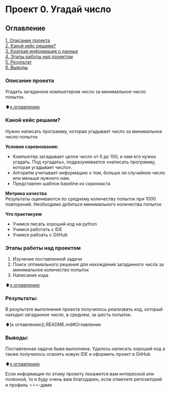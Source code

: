 # Проект 0. Угадай число

## Оглавление  
[1. Описание проекта](.README.md#Описание-проекта)  
[2. Какой кейс решаем?](.README.md#Какой-кейс-решаем)  
[3. Краткая информация о данных](.README.md#Краткая-информация-о-данных)  
[4. Этапы работы над проектом](.README.md#Этапы-работы-над-проектом)  
[5. Результат](.README.md#Результат)    
[6. Выводы](.README.md#Выводы) 

### Описание проекта    
Угадать загаданное компьютером число за минимальное число попыток.

:arrow_up:[к оглавлению](_)


### Какой кейс решаем?    
Нужно написать программу, которая угадывает число за минимальное число попыток

**Условия соревнования:**  
- Компьютер загадывает целое число от 0 до 100, и нам его нужно угадать. Под «угадать», подразумевается «написать программу, которая угадывает число».
- Алгоритм учитывает информацию о том, больше ли случайное число или меньше нужного нам.
- Представлен шаблон baseline из скринкаста

**Метрика качества**     
Результаты оцениваются по среднему количеству попыток при 1000 повторений. Необходимо добиться минимального количества попыток

**Что практикуем**     
- Учимся писать хороший код на python
- Учимся работать с IDE
- Учимся рабоать с GitHub

### Этапы работы над проектом  
1. Изучение поставленной задачи
2. Поиск оптимального решения для нахождения загаданного числа за минимальное количество попыток
3. Написание кода

:arrow_up:[к оглавлению](.README.md#Оглавление)


### Результаты:  
В результате выполнения проекта получилось реализвать код, который находил загаданное число, в среднем, за шесть попыток.

:arrow_up:[к оглавлению](.README.md#Оглавление


### Выводы:  
Поставленная задача быва выполнена. Удалось написать хороший код а также получилось освоить новую IDE и оформить проект в GitHub

:arrow_up:[к оглавлению](.README.md#Оглавление)


Если информация по этому проекту покажется вам интересной или полезной, то я буду очень вам благодарен, если отметите репозиторий и профиль ⭐️⭐️⭐️-дами